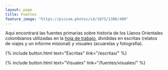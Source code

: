 ```yaml
---
layout: page
title: Fuentes
feature_image: "https://picsum.photos/id/1073/1300/400"
---
```


Aqu&iacute; encontrar&aacute; las fuentes primarias sobre historia de los Llanos Orientales colombianos utilizadas en la [hoja de trabajo](/guia-pedagogica/hoja-de-trabajo/), divididas en escritas (relatos de viajes y un informe misional) y visuales (acuarelas y fotograf&iacute;a).

{% include button.html text="Escritas" link="/escritas/" %}

{% include button.html text="Visuales" link="/fuentes/visuales/" %}